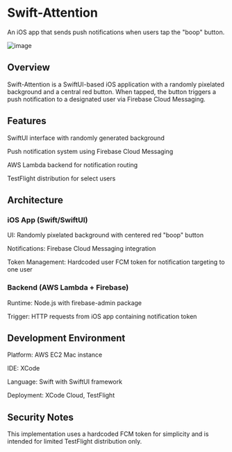# Swift-Attention

An iOS app that sends push notifications when users tap the "boop" button.

![image](https://github.com/user-attachments/assets/eced087d-5dff-49ce-8373-d2c127c2ce8d)

## Overview

Swift-Attention is a SwiftUI-based iOS application with a randomly pixelated background and a central red button. When tapped, the button triggers a push notification to a designated user via Firebase Cloud Messaging.

## Features

SwiftUI interface with randomly generated background

Push notification system using Firebase Cloud Messaging

AWS Lambda backend for notification routing

TestFlight distribution for select users

## Architecture

### iOS App (Swift/SwiftUI)

UI: Randomly pixelated background with centered red "boop" button

Notifications: Firebase Cloud Messaging integration

Token Management: Hardcoded user FCM token for notification targeting to one user

### Backend (AWS Lambda + Firebase)

Runtime: Node.js with firebase-admin package

Trigger: HTTP requests from iOS app containing notification token

## Development Environment

Platform: AWS EC2 Mac instance

IDE: XCode

Language: Swift with SwiftUI framework

Deployment: XCode Cloud, TestFlight

## Security Notes

This implementation uses a hardcoded FCM token for simplicity and is intended for limited TestFlight distribution only.
